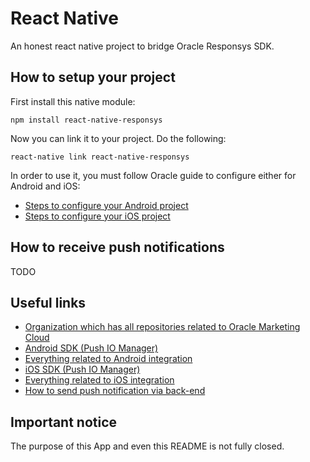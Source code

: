 # React Native

An honest react native project to bridge Oracle Responsys SDK.

## How to setup your project

First install this native module:

    npm install react-native-responsys
    
Now you can link it to your project. Do the following:

    react-native link react-native-responsys

In order to use it, you must follow Oracle guide to configure either for Android and iOS:

- [Steps to configure your Android project](https://docs.oracle.com/cloud/latest/marketingcs_gs/OMCFB/android/step-by-step/)
- [Steps to configure your iOS project](https://docs.oracle.com/cloud/latest/marketingcs_gs/OMCFB/ios/step-by-step/)

## How to receive push notifications 

TODO

## Useful links

- [Organization which has all repositories related to Oracle Marketing Cloud](https://github.com/pushio)
- [Android SDK (Push IO Manager)](https://github.com/pushio/PushIOManager_Android)
- [Everything related to Android integration](https://docs.oracle.com/cloud/latest/marketingcs_gs/OMCFB/android/)
- [iOS SDK (Push IO Manager)](https://github.com/pushio/PushIOManager_iOS)
- [Everything related to iOS integration](https://docs.oracle.com/cloud/latest/marketingcs_gs/OMCFB/ios/)
- [How to send push notification via back-end](https://docs.oracle.com/cloud/latest/marketingcs_gs/OMCFA/api/)

## Important notice

The purpose of this App and even this README is not fully closed.
